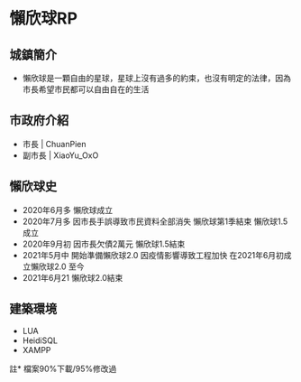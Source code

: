 # 懶欣球RP
 
## 城鎮簡介
  + 懶欣球是一顆自由的星球，星球上沒有過多的約束，也沒有明定的法律，因為市長希望市民都可以自由自在的生活

## 市政府介紹
  + 市長 | ChuanPien
  + 副市長 | XiaoYu_OxO

## 懶欣球史 
  + 2020年6月多 懶欣球成立
  + 2020年7月多 因市長手誤導致市民資料全部消失 懶欣球第1季結束 懶欣球1.5成立
  + 2020年9月初 因市長欠債2萬元 懶欣球1.5結束
  + 2021年5月中 開始準備懶欣球2.0 因疫情影響導致工程加快 在2021年6月初成立懶欣球2.0 至今
  + 2021年6月21 懶欣球2.0結束

## 建築環境
  + LUA
  + HeidiSQL
  + XAMPP


註* 檔案90%下載/95%修改過
